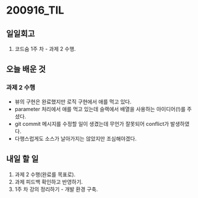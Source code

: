 # 200916\_TIL

## 일일회고

1. 코드숨 1주 차 - 과제 2 수행.

## 오늘 배운 것

### 과제 2 수행

* 뷰의 구현은 완료했지만 로직 구현에서 애를 먹고 있다.
* parameter 처리에서 애를 먹고 있는데 슬랙에서 배열을 사용하는 아이디어\(!\)를 주셨다.
* git commit 메시지를 수정할 일이 생겼는데 무언가 잘못되어 conflict가 발생하였다.
* 다행스럽게도 소스가 날아가지는 않았지만 조심해야겠다.

## 내일 할 일

1. 과제 2 수행\(완료를 목표로\).
2. 과제 피드백 확인하고 반영하기.
3. 1주 차 강의 정리하기 - 개발 환경 구축.

